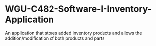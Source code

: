 # WGU-C482-Software-I-Inventory-Application
An application that stores added inventory products and allows the addition/modification of both products and parts
